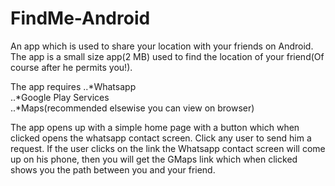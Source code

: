 # FindMe-Android
An app which is used to share your location with your friends on Android.
The app is a small size app(2 MB) used to find the location of your friend(Of course after he permits you!).

The app requires 
..*Whatsapp      
..*Google Play Services       
..*Maps(recommended elsewise you can view on browser)

The app opens up with a simple home page with a button which when clicked opens the whatsapp contact screen.
Click any user to send him a request.
If the user clicks on the link the Whatsapp contact screen will come up on his phone, then you will get the GMaps link which when clicked shows you the path between you and your friend.
